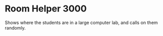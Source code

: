 # Room Helper 3000

Shows where the students are in a large computer lab, and calls on them randomly.
